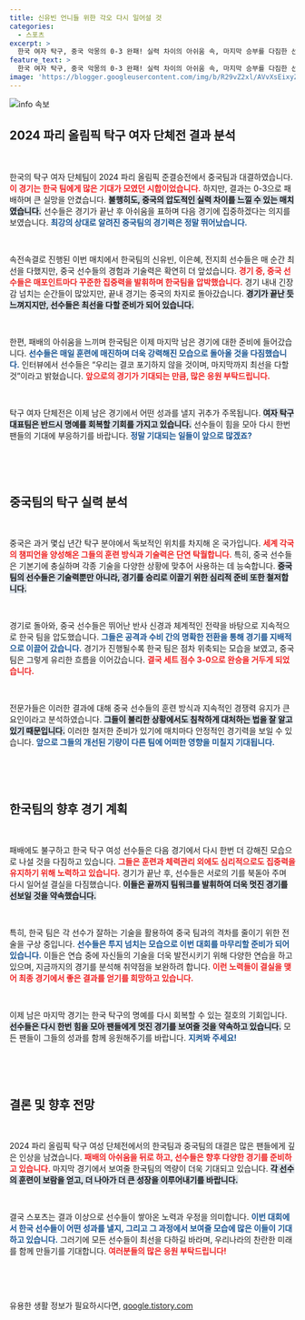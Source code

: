 ```yaml
---
title: 신유빈 언니들 위한 각오 다시 일어설 것
categories:
  - 스포츠
excerpt: >
  한국 여자 탁구, 중국 악몽의 0-3 완패! 실력 차이의 아쉬움 속, 마지막 승부를 다짐한 선수들의 인터뷰 전격 공개! 클릭해서 감동의 순간을 확인하세요!
feature_text: >
  한국 여자 탁구, 중국 악몽의 0-3 완패! 실력 차이의 아쉬움 속, 마지막 승부를 다짐한 선수들의 인터뷰 전격 공개! 클릭해서 감동의 순간을 확인하세요!
image: 'https://blogger.googleusercontent.com/img/b/R29vZ2xl/AVvXsEixyZcFfHzMRdzZMjFBmAUKJYCLCGyLL1o632UiGVXcaFdKo_bkvkuCioo0uUKlGfBVcT3P84aROyZIXSBEx3Aw5nCQ3pTgDom1WDC4m8eifvWiAmWEEVb4x6G_l8C0QH225ldMjyaFvpxGEBGNO37VmDTDMHGhJPq73UglMfDca1-0aw/s1600/blogspot.png'
---
```


<p><img src="https://blogger.googleusercontent.com/img/b/R29vZ2xl/AVvXsEixyZcFfHzMRdzZMjFBmAUKJYCLCGyLL1o632UiGVXcaFdKo_bkvkuCioo0uUKlGfBVcT3P84aROyZIXSBEx3Aw5nCQ3pTgDom1WDC4m8eifvWiAmWEEVb4x6G_l8C0QH225ldMjyaFvpxGEBGNO37VmDTDMHGhJPq73UglMfDca1-0aw/s1600/blogspot.png" alt="info 속보" /></p>

<h2 data-ke-size="size26">2024 파리 올림픽 탁구 여자 단체전 결과 분석</h2>

<p data-ke-size="size16">&nbsp;</p>

<p>한국의 탁구 여자 단체팀이 2024 파리 올림픽 준결승전에서 중국팀과 대결하였습니다. <b><span style="color: #ee2323;">이 경기는 한국 팀에게 많은 기대가 모였던 시합이었습니다.</span></b> 하지만, 결과는 0-3으로 패배하며 큰 실망을 안겼습니다. <b><span style="background-color: #21538527;">불행히도, 중국의 압도적인 실력 차이를 느낄 수 있는 매치였습니다.</span></b> 선수들은 경기가 끝난 후 아쉬움을 표하며 다음 경기에 집중하겠다는 의지를 보였습니다. <b><span style="color: #1a5490;">최강의 상대로 알려진 중국팀의 경기력은 정말 뛰어났습니다.</span></b></p>

<p data-ke-size="size16">&nbsp;</p>

<p>속전속결로 진행된 이번 매치에서 한국팀의 신유빈, 이은혜, 전지희 선수들은 매 순간 최선을 다했지만, 중국 선수들의 경험과 기술력은 확연히 더 앞섰습니다. <b><span style="color: #ee2323;">경기 중, 중국 선수들은 매포인트마다 꾸준한 집중력을 발휘하며 한국팀을 압박했습니다.</span></b> 경기 내내 긴장감 넘치는 순간들이 많았지만, 끝내 경기는 중국의 차지로 돌아갔습니다. <b><span style="background-color: #21538527;">경기가 끝난 듯 느껴지지만, 선수들은 최선을 다할 준비가 되어 있습니다.</span></b></p>

<p data-ke-size="size16">&nbsp;</p>

<p>한편, 패배의 아쉬움을 느끼며 한국팀은 이제 마지막 남은 경기에 대한 준비에 들어갔습니다. <b><span style="color: #1a5490;"> 선수들은 매일 훈련에 매진하며 더욱 강력해진 모습으로 돌아올 것을 다짐했습니다.</span></b> 인터뷰에서 선수들은 “우리는 결코 포기하지 않을 것이며, 마지막까지 최선을 다할 것”이라고 밝혔습니다. <b><span style="color: #ee2323;">앞으로의 경기가 기대되는 만큼, 많은 응원 부탁드립니다.</span></b></p>

<p data-ke-size="size16">&nbsp;</p>

<p>탁구 여자 단체전은 이제 남은 경기에서 어떤 성과를 낼지 귀추가 주목됩니다. <b><span style="background-color: #21538527;">여자 탁구 대표팀은 반드시 명예를 회복할 기회를 가지고 있습니다.</span></b> 선수들이 힘을 모아 다시 한번 팬들의 기대에 부응하기를 바랍니다. <b><span style="color: #1a5490;">정말 기대되는 일들이 앞으로 많겠죠?</span></b> </p>

<p data-ke-size="size16">&nbsp;</p>

<p data-ke-size="size16">&nbsp;</p>

<h2 data-ke-size="size26">중국팀의 탁구 실력 분석</h2>

<p data-ke-size="size16">&nbsp;</p>

<p>중국은 과거 몇십 년간 탁구 분야에서 독보적인 위치를 차지해 온 국가입니다. <b><span style="color: #ee2323;">세계 각국의 챔피언을 양성해온 그들의 훈련 방식과 기술력은 단연 탁월합니다.</span></b> 특히, 중국 선수들은 기본기에 충실하며 각종 기술을 다양한 상황에 맞추어 사용하는 데 능숙합니다. <b><span style="background-color: #21538527;">중국 팀의 선수들은 기술력뿐만 아니라, 경기를 승리로 이끌기 위한 심리적 준비 또한 철저합니다.</span></b></p>

<p data-ke-size="size16">&nbsp;</p>

<p>경기로 돌아와, 중국 선수들은 뛰어난 반사 신경과 체계적인 전략을 바탕으로 지속적으로 한국 팀을 압도했습니다. <b><span style="color: #1a5490;">그들은 공격과 수비 간의 명확한 전환을 통해 경기를 지배적으로 이끌어 갔습니다.</span></b> 경기가 진행될수록 한국 팀은 점차 위축되는 모습을 보였고, 중국 팀은 그렇게 유리한 흐름을 이어갔습니다. <b><span style="color: #ee2323;">결국 세트 점수 3-0으로 완승을 거두게 되었습니다.</span></b></p>

<p data-ke-size="size16">&nbsp;</p>

<p>전문가들은 이러한 결과에 대해 중국 선수들의 훈련 방식과 지속적인 경쟁력 유지가 큰 요인이라고 분석하였습니다. <b><span style="background-color: #21538527;">그들이 불리한 상황에서도 침착하게 대처하는 법을 잘 알고 있기 때문입니다.</span></b> 이러한 철저한 준비가 있기에 매치마다 안정적인 경기력을 보일 수 있습니다. <b><span style="color: #1a5490;">앞으로 그들의 개선된 기량이 다른 팀에 어떠한 영향을 미칠지 기대됩니다.</span></b></p>

<p data-ke-size="size16">&nbsp;</p>

<p data-ke-size="size16">&nbsp;</p>

<h2 data-ke-size="size26">한국팀의 향후 경기 계획</h2>

<p data-ke-size="size16">&nbsp;</p>

<p>패배에도 불구하고 한국 탁구 여성 선수들은 다음 경기에서 다시 한번 더 강해진 모습으로 나설 것을 다짐하고 있습니다. <b><span style="color: #ee2323;">그들은 훈련과 체력관리 외에도 심리적으로도 집중력을 유지하기 위해 노력하고 있습니다.</span></b> 경기가 끝난 후, 선수들은 서로의 기를 북돋아 주며 다시 일어설 결실을 다짐했습니다. <b><span style="background-color: #21538527;">이들은 끝까지 팀워크를 발휘하여 더욱 멋진 경기를 선보일 것을 약속했습니다.</span></b></p>

<p data-ke-size="size16">&nbsp;</p>

<p>특히, 한국 팀은 각 선수가 잘하는 기술을 활용하여 중국 팀과의 격차를 줄이기 위한 전술을 구상 중입니다. <b><span style="color: #1a5490;">선수들은 투지 넘치는 모습으로 이번 대회를 마무리할 준비가 되어 있습니다.</span></b> 이들은 연습 중에 자신들의 기술을 더욱 발전시키기 위해 다양한 연습을 하고 있으며, 지금까지의 경기를 분석해 취약점을 보완하려 합니다. <b><span style="color: #ee2323;">이런 노력들이 결실을 맺어 최종 경기에서 좋은 결과를 얻기를 희망하고 있습니다.</span></b></p>

<p data-ke-size="size16">&nbsp;</p>

<p>이제 남은 마지막 경기는 한국 탁구의 명예를 다시 회복할 수 있는 절호의 기회입니다. <b><span style="background-color: #21538527;">선수들은 다시 한번 힘을 모아 팬들에게 멋진 경기를 보여줄 것을 약속하고 있습니다.</span></b> 모든 팬들이 그들의 성과를 함께 응원해주기를 바랍니다. <b><span style="color: #1a5490;">지켜봐 주세요!</span></b> </p>

<p data-ke-size="size16">&nbsp;</p>

<p data-ke-size="size16">&nbsp;</p>

<h2 data-ke-size="size26">결론 및 향후 전망</h2>

<p data-ke-size="size16">&nbsp;</p>

<p>2024 파리 올림픽 탁구 여성 단체전에서의 한국팀과 중국팀의 대결은 많은 팬들에게 깊은 인상을 남겼습니다. <b><span style="color: #ee2323;">패배의 아쉬움을 뒤로 하고, 선수들은 향후 다양한 경기를 준비하고 있습니다.</span></b> 마지막 경기에서 보여줄 한국팀의 역량이 더욱 기대되고 있습니다. <b><span style="background-color: #21538527;">각 선수의 훈련이 보람을 얻고, 더 나아가 더 큰 성장을 이루어내기를 바랍니다.</span></b></p>

<p data-ke-size="size16">&nbsp;</p>

<p>결국 스포츠는 결과 이상으로 선수들이 쌓아온 노력과 우정을 의미합니다. <b><span style="color: #1a5490;">이번 대회에서 한국 선수들이 어떤 성과를 낼지, 그리고 그 과정에서 보여줄 모습에 많은 이들이 기대하고 있습니다.</span></b> 그러기에 모든 선수들이 최선을 다하길 바라며, 우리나라의 찬란한 미래를 함께 만들기를 기대합니다. <b><span style="color: #ee2323;">여러분들의 많은 응원 부탁드립니다!</span></b></p>

<p data-ke-size="size16">&nbsp;</p>

<p data-ke-size="size16">&nbsp;</p>
유용한 생활 정보가 필요하시다면, <a href="https://qoogle.tistory.com" rel="dofollow">qoogle.tistory.com</a>


